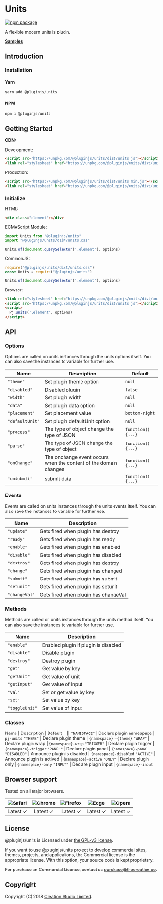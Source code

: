 # Units

[![npm package](https://img.shields.io/npm/v/@pluginjs/units.svg)](https://www.npmjs.com/package/@pluginjs/units)

A flexible modern units js plugin.

**[Samples](https://codesandbox.io/s/github/pluginjs/pluginjs/tree/master/modules/units/samples)**

## Introduction

### Installation

#### Yarn

```javascript
yarn add @pluginjs/units
```

#### NPM

```javascript
npm i @pluginjs/units
```

## Getting Started

**CDN:**

Development:

```html
<script src="https://unpkg.com/@pluginjs/units/dist/units.js"></script>
<link rel="stylesheet" href="https://unpkg.com/@pluginjs/units/dist/units.css">
```

Production:

```html
<script src="https://unpkg.com/@pluginjs/units/dist/units.min.js"></script>
<link rel="stylesheet" href="https://unpkg.com/@pluginjs/units/dist/units.min.css">
```

### Initialize

HTML:

```html
<div class="element"></div>
```

ECMAScript Module:

```javascript
import Units from "@pluginjs/units"
import "@pluginjs/units/dist/units.css"

Units.of(document.querySelector('.element'), options)
```

CommonJS:

```javascript
require("@pluginjs/units/dist/units.css")
const Units = require("@pluginjs/units")

Units.of(document.querySelector('.element'), options)
```

Browser:

```html
<link rel="stylesheet" href="https://unpkg.com/@pluginjs/units/dist/units.css">
<script src="https://unpkg.com/@pluginjs/units/dist/units.js"></script>
<script>
  Pj.units('.element', options)
</script>
```

## API

### Options

Options are called on units instances through the units options itself.
You can also save the instances to variable for further use.

Name | Description | Default
--|--|--
`"theme"` | Set plugin theme option | `null`
`"disabled"` | Disabled plugin | `false`
`"width"` | Set plugin width | `null`
`"data"` | Set plugin data option | `null`
`"placement"` | Set placement value | `bottom-right`
`"defaultUnit"` | Set plugin defaultUnit option | `null`
`"process"` | The type of object change the type of JSON | `function() {...}`
`"parse"` | The type of JSON change the type of object | `function() {...}`
`"onChange"` | The onchange event occurs when the content of the domain changes | `function() {...}`
`"onSubmit"` | submit data | `function() {...}`

### Events

Events are called on units instances through the units events itself.
You can also save the instances to variable for further use.

Name | Description
--|--
`"update"` | Gets fired when plugin has destroy
`"ready"` | Gets fired when plugin has ready
`"enable"` | Gets fired when plugin has enabled
`"disable"` | Gets fired when plugin has disabled
`"destroy"` | Gets fired when plugin has destroy
`"change"` | Gets fired when plugin has changed
`"submit"` | Gets fired when plugin has submit
`"setunit"` | Gets fired when plugin has setunit
`"changeVal"` | Gets fired when plugin has changeVal

### Methods

Methods are called on units instances through the units method itself.
You can also save the instances to variable for further use.

Name | Description
--|--
`"enable"` | Enabled plugin if plugin is disabled
`"disable"` | Disable plugin
`"destroy"` | Destroy plugin
`"get"` | Get value by key
`"getUnit"` | Get value of unit
`"getInput"` | Get value of input
`"val"` | Set or get value by key
`"set"` | Set value by key
`"toggleUnit"` | Set value of input

### Classes

Name | Description | Default
--||
`"NAMESPACE"` | Declare plugin namespace | `pj-units`
`"THEME"` | Declare plugin theme | `{namespace}--{theme}`
`"WRAP"` | Declare plugin wrap | `{namespace}-wrap`
`"TRIGGER"` | Declare plugin trigger | `{namespace}-trigger`
`"PANEL"` | Declare plugin panel | `{namespace}-panel`
`"DISABLED"` | Announce plugin is disabled | `{namespace}-disabled`
`"ACTIVE"` | Announce plugin is actived | `{namespace}-active`
`"ONLY"` | Declare plugin only | `{namespace}-only`
`"INPUT"` | Declare plugin input | `{namespace}-input`

## Browser support

Tested on all major browsers.

| <img src="https://raw.githubusercontent.com/alrra/browser-logos/master/src/safari/safari_32x32.png" alt="Safari"> | <img src="https://raw.githubusercontent.com/alrra/browser-logos/master/src/chrome/chrome_32x32.png" alt="Chrome"> | <img src="https://raw.githubusercontent.com/alrra/browser-logos/master/src/firefox/firefox_32x32.png" alt="Firefox"> | <img src="https://raw.githubusercontent.com/alrra/browser-logos/master/src/edge/edge_32x32.png" alt="Edge"> | <img src="https://raw.githubusercontent.com/alrra/browser-logos/master/src/opera/opera_32x32.png" alt="Opera"> |
|:--:|:--:|:--:|:--:|:--:|
| Latest ✓ | Latest ✓ | Latest ✓ | Latest ✓ | Latest ✓ |

## License

@pluginjs/units is Licensed under [the GPL-v3 license](LICENSE).

If you want to use @pluginjs/units project to develop commercial sites, themes, projects, and applications, the Commercial license is the appropriate license. With this option, your source code is kept proprietary.

For purchase an Commercial License, contact us purchase@thecreation.co.

## Copyright

Copyright (C) 2018 [Creation Studio Limited](creationstudio.com).